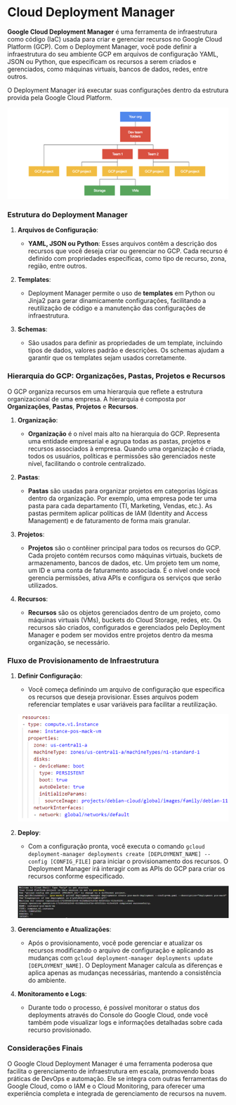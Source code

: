 Cloud Deployment Manager
=====================


**Google Cloud Deployment Manager** é uma ferramenta de infraestrutura como código (IaC) usada para criar e gerenciar recursos no Google Cloud Platform (GCP). Com o Deployment Manager, você pode definir a infraestrutura do seu ambiente GCP em arquivos de configuração YAML, JSON ou Python, que especificam os recursos a serem criados e gerenciados, como máquinas virtuais, bancos de dados, redes, entre outros.

O Deployment Manager irá executar suas configurações dentro da estrutura provida pela Google Cloud Platform.

![image](images/03-01-01.png)

### Estrutura do Deployment Manager

1. **Arquivos de Configuração**:
   - **YAML, JSON ou Python**: Esses arquivos contêm a descrição dos recursos que você deseja criar ou gerenciar no GCP. Cada recurso é definido com propriedades específicas, como tipo de recurso, zona, região, entre outros.

2. **Templates**:
   - Deployment Manager permite o uso de **templates** em Python ou Jinja2 para gerar dinamicamente configurações, facilitando a reutilização de código e a manutenção das configurações de infraestrutura.

3. **Schemas**:
   - São usados para definir as propriedades de um template, incluindo tipos de dados, valores padrão e descrições. Os schemas ajudam a garantir que os templates sejam usados corretamente.

### Hierarquia do GCP: Organizações, Pastas, Projetos e Recursos

O GCP organiza recursos em uma hierarquia que reflete a estrutura organizacional de uma empresa. A hierarquia é composta por **Organizações**, **Pastas**, **Projetos** e **Recursos**.

1. **Organização**:
   - **Organização** é o nível mais alto na hierarquia do GCP. Representa uma entidade empresarial e agrupa todas as pastas, projetos e recursos associados à empresa. Quando uma organização é criada, todos os usuários, políticas e permissões são gerenciados neste nível, facilitando o controle centralizado.

2. **Pastas**:
   - **Pastas** são usadas para organizar projetos em categorias lógicas dentro da organização. Por exemplo, uma empresa pode ter uma pasta para cada departamento (TI, Marketing, Vendas, etc.). As pastas permitem aplicar políticas de IAM (Identity and Access Management) e de faturamento de forma mais granular.

3. **Projetos**:
   - **Projetos** são o contêiner principal para todos os recursos do GCP. Cada projeto contém recursos como máquinas virtuais, buckets de armazenamento, bancos de dados, etc. Um projeto tem um nome, um ID e uma conta de faturamento associada. É o nível onde você gerencia permissões, ativa APIs e configura os serviços que serão utilizados.

4. **Recursos**:
   - **Recursos** são os objetos gerenciados dentro de um projeto, como máquinas virtuais (VMs), buckets do Cloud Storage, redes, etc. Os recursos são criados, configurados e gerenciados pelo Deployment Manager e podem ser movidos entre projetos dentro da mesma organização, se necessário.

### Fluxo de Provisionamento de Infraestrutura

1. **Definir Configuração**:
   - Você começa definindo um arquivo de configuração que especifica os recursos que deseja provisionar. Esses arquivos podem referenciar templates e usar variáveis para facilitar a reutilização.

   ![image](images/03-01-02.png)

2. **Deploy**:
   - Com a configuração pronta, você executa o comando `gcloud deployment-manager deployments create [DEPLOYMENT_NAME] --config [CONFIG_FILE]` para iniciar o provisionamento dos recursos. O Deployment Manager irá interagir com as APIs do GCP para criar os recursos conforme especificado.
  
   ![image](images/03-01-03.png)

3. **Gerenciamento e Atualizações**:
   - Após o provisionamento, você pode gerenciar e atualizar os recursos modificando o arquivo de configuração e aplicando as mudanças com `gcloud deployment-manager deployments update [DEPLOYMENT_NAME]`. O Deployment Manager calcula as diferenças e aplica apenas as mudanças necessárias, mantendo a consistência do ambiente.

4. **Monitoramento e Logs**:
   - Durante todo o processo, é possível monitorar o status dos deployments através do Console do Google Cloud, onde você também pode visualizar logs e informações detalhadas sobre cada recurso provisionado.

### Considerações Finais

O Google Cloud Deployment Manager é uma ferramenta poderosa que facilita o gerenciamento de infraestrutura em escala, promovendo boas práticas de DevOps e automação. Ele se integra com outras ferramentas do Google Cloud, como o IAM e o Cloud Monitoring, para oferecer uma experiência completa e integrada de gerenciamento de recursos na nuvem.